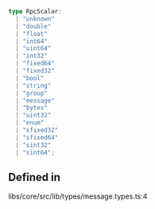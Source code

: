 ```ts
type RpcScalar: 
  | "unknown"
  | "double"
  | "float"
  | "int64"
  | "uint64"
  | "int32"
  | "fixed64"
  | "fixed32"
  | "bool"
  | "string"
  | "group"
  | "message"
  | "bytes"
  | "uint32"
  | "enum"
  | "sfixed32"
  | "sfixed64"
  | "sint32"
  | "sint64";
```

## Defined in

libs/core/src/lib/types/message.types.ts:4

